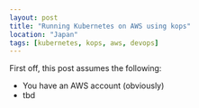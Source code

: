 ```yaml
---
layout: post
title: "Running Kubernetes on AWS using kops"
location: "Japan"
tags: [kubernetes, kops, aws, devops]
---
```


First off, this post assumes the following:

- You have an AWS account (obviously)
- tbd
